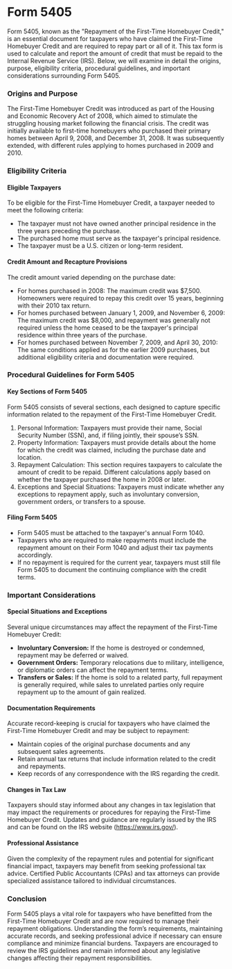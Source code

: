 # Form 5405

Form 5405, known as the "Repayment of the First-Time Homebuyer Credit," is an essential document for taxpayers who have claimed the First-Time Homebuyer Credit and are required to repay part or all of it. This tax form is used to calculate and report the amount of credit that must be repaid to the Internal Revenue Service (IRS). Below, we will examine in detail the origins, purpose, eligibility criteria, procedural guidelines, and important considerations surrounding Form 5405.

### Origins and Purpose

The First-Time Homebuyer Credit was introduced as part of the Housing and Economic Recovery Act of 2008, which aimed to stimulate the struggling housing market following the financial crisis. The credit was initially available to first-time homebuyers who purchased their primary homes between April 9, 2008, and December 31, 2008. It was subsequently extended, with different rules applying to homes purchased in 2009 and 2010.

### Eligibility Criteria

#### Eligible Taxpayers

To be eligible for the First-Time Homebuyer Credit, a taxpayer needed to meet the following criteria:
- The taxpayer must not have owned another principal residence in the three years preceding the purchase.
- The purchased home must serve as the taxpayer's principal residence.
- The taxpayer must be a U.S. citizen or long-term resident.

#### Credit Amount and Recapture Provisions

The credit amount varied depending on the purchase date:
- For homes purchased in 2008: The maximum credit was $7,500. Homeowners were required to repay this credit over 15 years, beginning with their 2010 tax return.
- For homes purchased between January 1, 2009, and November 6, 2009: The maximum credit was $8,000, and repayment was generally not required unless the home ceased to be the taxpayer's principal residence within three years of the purchase.
- For homes purchased between November 7, 2009, and April 30, 2010: The same conditions applied as for the earlier 2009 purchases, but additional eligibility criteria and documentation were required.

### Procedural Guidelines for Form 5405

#### Key Sections of Form 5405

Form 5405 consists of several sections, each designed to capture specific information related to the repayment of the First-Time Homebuyer Credit.

1. Personal Information: Taxpayers must provide their name, Social Security Number (SSN), and, if filing jointly, their spouse’s SSN.
2. Property Information: Taxpayers must provide details about the home for which the credit was claimed, including the purchase date and location.
3. Repayment Calculation: This section requires taxpayers to calculate the amount of credit to be repaid. Different calculations apply based on whether the taxpayer purchased the home in 2008 or later.
4. Exceptions and Special Situations: Taxpayers must indicate whether any exceptions to repayment apply, such as involuntary conversion, government orders, or transfers to a spouse.

#### Filing Form 5405

- Form 5405 must be attached to the taxpayer's annual Form 1040.
- Taxpayers who are required to make repayments must include the repayment amount on their Form 1040 and adjust their tax payments accordingly.
- If no repayment is required for the current year, taxpayers must still file Form 5405 to document the continuing compliance with the credit terms.

### Important Considerations

#### Special Situations and Exceptions

Several unique circumstances may affect the repayment of the First-Time Homebuyer Credit:
- **Involuntary Conversion:** If the home is destroyed or condemned, repayment may be deferred or waived.
- **Government Orders:** Temporary relocations due to military, intelligence, or diplomatic orders can affect the repayment terms.
- **Transfers or Sales:** If the home is sold to a related party, full repayment is generally required, while sales to unrelated parties only require repayment up to the amount of gain realized.

#### Documentation Requirements

Accurate record-keeping is crucial for taxpayers who have claimed the First-Time Homebuyer Credit and may be subject to repayment:
- Maintain copies of the original purchase documents and any subsequent sales agreements.
- Retain annual tax returns that include information related to the credit and repayments.
- Keep records of any correspondence with the IRS regarding the credit.

#### Changes in Tax Law

Taxpayers should stay informed about any changes in tax legislation that may impact the requirements or procedures for repaying the First-Time Homebuyer Credit. Updates and guidance are regularly issued by the IRS and can be found on the IRS website (https://www.irs.gov/).

#### Professional Assistance

Given the complexity of the repayment rules and potential for significant financial impact, taxpayers may benefit from seeking professional tax advice. Certified Public Accountants (CPAs) and tax attorneys can provide specialized assistance tailored to individual circumstances.

### Conclusion

Form 5405 plays a vital role for taxpayers who have benefitted from the First-Time Homebuyer Credit and are now required to manage their repayment obligations. Understanding the form’s requirements, maintaining accurate records, and seeking professional advice if necessary can ensure compliance and minimize financial burdens. Taxpayers are encouraged to review the IRS guidelines and remain informed about any legislative changes affecting their repayment responsibilities.